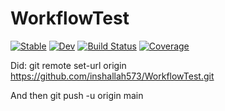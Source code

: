 # WorkflowTest

[![Stable](https://img.shields.io/badge/docs-stable-blue.svg)](https://inshallah573@googlemail.com.github.io/WorkflowTest.jl/stable)
[![Dev](https://img.shields.io/badge/docs-dev-blue.svg)](https://inshallah573@googlemail.com.github.io/WorkflowTest.jl/dev)
[![Build Status](https://github.com/inshallah573@googlemail.com/WorkflowTest.jl/workflows/CI/badge.svg)](https://github.com/inshallah573@googlemail.com/WorkflowTest.jl/actions)
[![Coverage](https://codecov.io/gh/inshallah573@googlemail.com/WorkflowTest.jl/branch/master/graph/badge.svg)](https://codecov.io/gh/inshallah573@googlemail.com/WorkflowTest.jl)


Did:
git remote set-url origin https://github.com/inshallah573/WorkflowTest.git

And then
git push -u origin main

